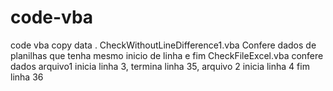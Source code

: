 # code-vba
code vba copy data
.
CheckWithoutLineDifference1.vba   Confere dados de planilhas que tenha mesmo inicio de linha e fim
CheckFileExcel.vba  confere dados arquivo1 inicia linha 3, termina linha 35, arquivo 2 inicia linha 4 fim linha 36
